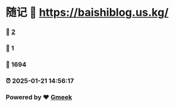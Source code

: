 # 随记 :link: https://baishiblog.us.kg/ 
### :page_facing_up: [2](https://baishiblog.us.kg//tag.html) 
### :speech_balloon: 1 
### :hibiscus: 1694 
### :alarm_clock: 2025-01-21 14:56:17 
### Powered by :heart: [Gmeek](https://github.com/Meekdai/Gmeek)

